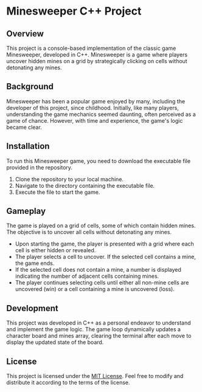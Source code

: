 # Minesweeper C++ Project

## Overview

This project is a console-based implementation of the classic game Minesweeper, developed in C++. Minesweeper is a game where players uncover hidden mines on a grid by strategically clicking on cells without detonating any mines.

## Background

Minesweeper has been a popular game enjoyed by many, including the developer of this project, since childhood. Initially, like many players, understanding the game mechanics seemed daunting, often perceived as a game of chance. However, with time and experience, the game's logic became clear.

## Installation
To run this Minesweeper game, you need to download the executable file provided in the repository. 

1. Clone the repository to your local machine.
2. Navigate to the directory containing the executable file.
3. Execute the file to start the game.

## Gameplay

The game is played on a grid of cells, some of which contain hidden mines. The objective is to uncover all cells without detonating any mines. 

- Upon starting the game, the player is presented with a grid where each cell is either hidden or revealed.
- The player selects a cell to uncover. If the selected cell contains a mine, the game ends.
- If the selected cell does not contain a mine, a number is displayed indicating the number of adjacent cells containing mines.
- The player continues selecting cells until either all non-mine cells are uncovered (win) or a cell containing a mine is uncovered (loss).

## Development

This project was developed in C++ as a personal endeavor to understand and implement the game logic. The game loop dynamically updates a character board and mines array, clearing the terminal after each move to display the updated state of the board.

## License

This project is licensed under the [MIT License](LICENSE). Feel free to modify and distribute it according to the terms of the license.

